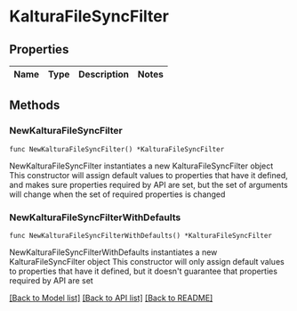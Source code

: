 # KalturaFileSyncFilter

## Properties

Name | Type | Description | Notes
------------ | ------------- | ------------- | -------------

## Methods

### NewKalturaFileSyncFilter

`func NewKalturaFileSyncFilter() *KalturaFileSyncFilter`

NewKalturaFileSyncFilter instantiates a new KalturaFileSyncFilter object
This constructor will assign default values to properties that have it defined,
and makes sure properties required by API are set, but the set of arguments
will change when the set of required properties is changed

### NewKalturaFileSyncFilterWithDefaults

`func NewKalturaFileSyncFilterWithDefaults() *KalturaFileSyncFilter`

NewKalturaFileSyncFilterWithDefaults instantiates a new KalturaFileSyncFilter object
This constructor will only assign default values to properties that have it defined,
but it doesn't guarantee that properties required by API are set


[[Back to Model list]](../README.md#documentation-for-models) [[Back to API list]](../README.md#documentation-for-api-endpoints) [[Back to README]](../README.md)


